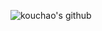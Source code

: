 ![kouchao's github](https://github-readme-stats.vercel.app/api?username=kouchao&show_icons=true&title_color=FF4C3B&icon_color=FFD034&text_color=333333&bg_color=ffffff)
